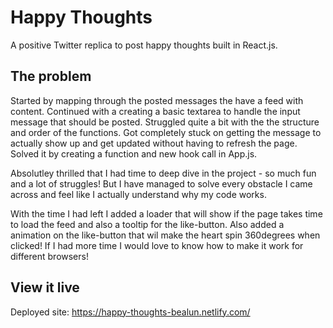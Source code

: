 # Happy Thoughts

A positive Twitter replica to post happy thoughts built in React.js.

## The problem

Started by mapping through the posted messages the have a feed with content. Continued with a creating a basic textarea to handle the input message that should be posted. Struggled quite a bit with the the structure and order of the functions. Got completely stuck on getting the message to actually show up and get updated without having to refresh the page. Solved it by creating a function and new hook call in App.js. 

Absolutley thrilled that I had time to deep dive in the project - so much fun and a lot of struggles! But I have managed to solve every obstacle I came across and feel like I actually understand why my code works. 

With the time I had left I added a loader that will show if the page takes time to load the feed and also a tooltip for the like-button. Also added a animation on the like-button that wil make the heart spin 360degrees when clicked! If I had more time I would love to know how to make it work for different browsers!

## View it live

Deployed site: https://happy-thoughts-bealun.netlify.com/